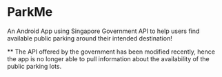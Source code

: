 # ParkMe
An Android App using Singapore Government API to help users find available public parking around their intended destination!

** The API offered by the government has been modified recently, hence the app is no longer able to pull information about the availability of the public parking lots.
